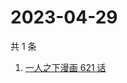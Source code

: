 # 2023-04-29

共 1 条

<!-- BEGIN ZHIHUSEARCH -->
<!-- 最后更新时间 Sat Apr 29 2023 07:11:27 GMT+0800 (China Standard Time) -->
1. [一人之下漫画 621 话](https://www.zhihu.com/search?q=一人之下漫画%20621%20话)
<!-- END ZHIHUSEARCH -->
